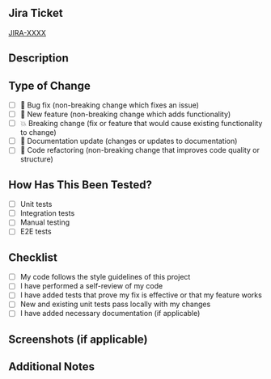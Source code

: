 ## Jira Ticket
<!-- Please include the Jira ticket ID and link to the ticket. Example: [JIRA-123](https://jira.example.com/browse/JIRA-123) -->
[JIRA-XXXX](https://jira.example.com/browse/JIRA-XXXX)

## Description
<!-- Please include a summary of the changes. Why was this change necessary? -->

## Type of Change
<!-- Select the type of change that applies. You can select multiple if needed. -->
- [ ] 🐛 Bug fix (non-breaking change which fixes an issue)
- [ ] 🚀 New feature (non-breaking change which adds functionality)
- [ ] 💥 Breaking change (fix or feature that would cause existing functionality to change)
- [ ] 📝 Documentation update (changes or updates to documentation)
- [ ] 🧹 Code refactoring (non-breaking change that improves code quality or structure)

## How Has This Been Tested?
<!-- Describe the tests that you ran to verify your changes. Provide instructions to reproduce the test. -->

- [ ] Unit tests
- [ ] Integration tests
- [ ] Manual testing
- [ ] E2E tests

## Checklist
<!-- Please ensure the following tasks are completed before opening the PR. -->
- [ ] My code follows the style guidelines of this project
- [ ] I have performed a self-review of my code
- [ ] I have added tests that prove my fix is effective or that my feature works
- [ ] New and existing unit tests pass locally with my changes
- [ ] I have added necessary documentation (if applicable)

## Screenshots (if applicable)
<!-- If your PR includes UI changes, please include screenshots or screen recordings. -->

## Additional Notes
<!-- Add any additional information or context. For example, dependencies introduced or related issues. -->
